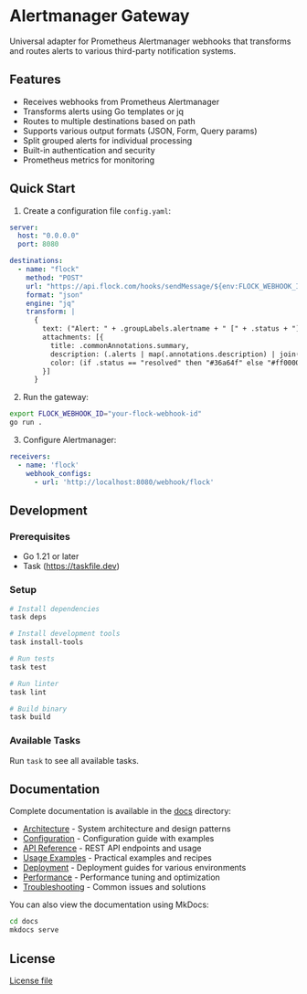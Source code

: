 # Alertmanager Gateway

Universal adapter for Prometheus Alertmanager webhooks that transforms and routes alerts to various third-party notification systems.

## Features

- Receives webhooks from Prometheus Alertmanager
- Transforms alerts using Go templates or jq
- Routes to multiple destinations based on path
- Supports various output formats (JSON, Form, Query params)
- Split grouped alerts for individual processing
- Built-in authentication and security
- Prometheus metrics for monitoring

## Quick Start

1. Create a configuration file `config.yaml`:

```yaml
server:
  host: "0.0.0.0"
  port: 8080

destinations:
  - name: "flock"
    method: "POST"
    url: "https://api.flock.com/hooks/sendMessage/${env:FLOCK_WEBHOOK_ID}"
    format: "json"
    engine: "jq"
    transform: |
      {
        text: ("Alert: " + .groupLabels.alertname + " [" + .status + "]"),
        attachments: [{
          title: .commonAnnotations.summary,
          description: (.alerts | map(.annotations.description) | join("\n")),
          color: (if .status == "resolved" then "#36a64f" else "#ff0000" end)
        }]
      }
```

2. Run the gateway:

```bash
export FLOCK_WEBHOOK_ID="your-flock-webhook-id"
go run .
```

3. Configure Alertmanager:

```yaml
receivers:
  - name: 'flock'
    webhook_configs:
      - url: 'http://localhost:8080/webhook/flock'
```

## Development

### Prerequisites

- Go 1.21 or later
- Task (https://taskfile.dev)

### Setup

```bash
# Install dependencies
task deps

# Install development tools
task install-tools

# Run tests
task test

# Run linter
task lint

# Build binary
task build
```

### Available Tasks

Run `task` to see all available tasks.

## Documentation

Complete documentation is available in the [docs](docs/docs/) directory:

- [Architecture](docs/docs/architecture.md) - System architecture and design patterns
- [Configuration](docs/docs/configuration.md) - Configuration guide with examples
- [API Reference](docs/docs/api.md) - REST API endpoints and usage
- [Usage Examples](docs/docs/usage-examples.md) - Practical examples and recipes
- [Deployment](docs/docs/deployment.md) - Deployment guides for various environments  
- [Performance](docs/docs/performance-optimizations.md) - Performance tuning and optimization
- [Troubleshooting](docs/docs/troubleshooting.md) - Common issues and solutions

You can also view the documentation using MkDocs:

```bash
cd docs
mkdocs serve
```

## License

[License file](LICENSE)